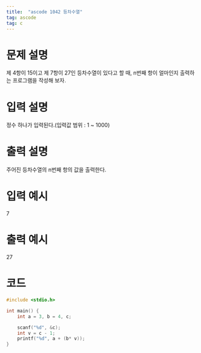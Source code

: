 ```yaml
---
title:  "ascode 1042 등차수열"
tag: ascode 
tag: c 
---
```


# 문제 설명
제 4항이 15이고 제 7항이 27인 등차수열이 있다고 할 때,  n번째 항이 얼마인지 출력하는 프로그램을 작성해 보자.

# 입력 설명
정수 하나가 입력된다.(입력값 범위 : 1 ~ 1000)

# 출력 설명
주어진 등차수열의 n번째 항의 값을 출력한다.

# 입력 예시 
7

# 출력 예시 
27


# 코드

```c
#include <stdio.h>

int main() {
    int a = 3, b = 4, c;

    scanf("%d", &c);
    int v = c - 1;
    printf("%d", a + (b* v));
}

```